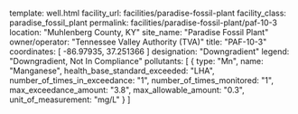 template: well.html
facility_url: facilities/paradise-fossil-plant
facility_class: paradise_fossil_plant
permalink: facilities/paradise-fossil-plant/paf-10-3
location: "Muhlenberg County, KY"
site_name: "Paradise Fossil Plant"
owner/operator: "Tennessee Valley Authority (TVA)"
title: "PAF-10-3"
coordinates: [
  -86.97935,
  37.251366
]
designation: "Downgradient"
legend: "Downgradient, Not In Compliance"
pollutants: [
  {
  type: "Mn",
  name: "Manganese",
  health_base_standard_exceeded: "LHA",
  number_of_times_in_exceedance: "1",
  number_of_times_monitored: "1",
  max_exceedance_amount: "3.8",
  max_allowable_amount: "0.3",
  unit_of_measurement: "mg/L"
  }
]
